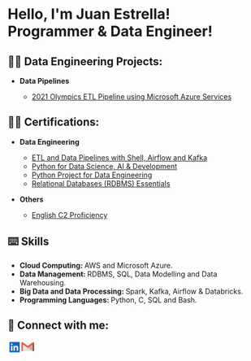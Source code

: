 <h1>Hello, I'm Juan Estrella! <br/><a>Programmer & Data Engineer!</a>

<h2>👨‍💻 Data Engineering Projects:</h2>

- <b>Data Pipelines</b>

  - [2021 Olympics ETL Pipeline using Microsoft Azure Services](https://github.com/estrellajuca/2021-olympics-data-engineering-project)
 

<h2>👨‍🎓 Certifications:</h2>

- <b>Data Engineering</b>

  - [ETL and Data Pipelines with Shell, Airflow and Kafka](https://www.coursera.org/account/accomplishments/verify/JMCVJVDLM25U)
  - [Python for Data Science, AI & Development](https://coursera.org/share/7540605108d02f69c4d12636d21624c5)
  - [Python Project for Data Engineering](https://coursera.org/share/cb36160c16bdfa984edbb252af277d93)
  - [Relational Databases (RDBMS) Essentials](https://www.credly.com/badges/b3c6f763-2e21-40f4-9f5e-69cb40dff3fa/linked_in_profile)
  

- <b>Others</b>

  - [English C2 Proficiency](https://www.iteptest.com/reports/certificate.php?c=yVSUGWs)

 <h2>⌨️ Skills </h2>

- <b> Cloud Computing: </b> AWS and Microsoft Azure.
- <b>Data Management: </b> RDBMS, SQL, Data Modelling and Data Warehousing.
- <b> Big Data and Data Processing: </b> Spark, Kafka, Airflow & Databricks.
- <b> Programming Languages: </b> Python, C, SQL and Bash.


<h2> 🤳 Connect with me:</h2>

[<img align="left" alt="JuanEstrella | LinkedIn" width="27px" src="https://raw.githubusercontent.com/estrellajuca/estrellajuca/main/linkedin-svgrepo-com.svg" />][linkedin]
[<img align="left" alt="JuanEstrella | Email" width="25px" src="https://raw.githubusercontent.com/estrellajuca/estrellajuca/main/gmail-icon-logo-svgrepo-com.svg" />][email]

[email]: mailto:estrellajuca@gmail.com
[linkedin]: https://www.linkedin.com/in/estrella-juan/
